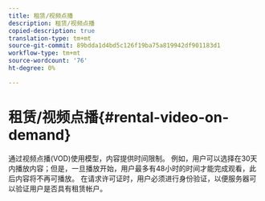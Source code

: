 ```yaml
---
title: 租赁/视频点播
description: 租赁/视频点播
copied-description: true
translation-type: tm+mt
source-git-commit: 89bdda1d4bd5c126f19ba75a819942df901183d1
workflow-type: tm+mt
source-wordcount: '76'
ht-degree: 0%

---
```



# 租赁/视频点播{#rental-video-on-demand}

通过视频点播(VOD)使用模型，内容提供时间限制。 例如，用户可以选择在30天内播放内容；但是，一旦播放开始，用户最多有48小时的时间才能完成观看，此后内容将不再可播放。 在请求许可证时，用户必须进行身份验证，以便服务器可以验证用户是否具有租赁帐户。
